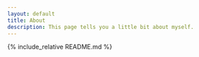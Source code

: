 ```yaml
---
layout: default
title: About
description: This page tells you a little bit about myself.
---
```


{% include_relative README.md %}